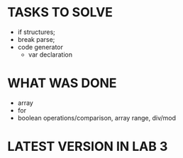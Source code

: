 # TASKS TO SOLVE

* if structures;
* break parse;
* сode generator
  * var declaration

# WHAT WAS DONE

* array
* for
* boolean operations/comparison, array range, div/mod

# LATEST VERSION IN LAB 3
